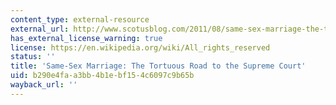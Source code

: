 ```yaml
---
content_type: external-resource
external_url: http://www.scotusblog.com/2011/08/same-sex-marriage-the-tortuous-road-to-the-supreme-court/
has_external_license_warning: true
license: https://en.wikipedia.org/wiki/All_rights_reserved
status: ''
title: 'Same-Sex Marriage: The Tortuous Road to the Supreme Court'
uid: b290e4fa-a3bb-4b1e-bf15-4c6097c9b65b
wayback_url: ''
---
```


